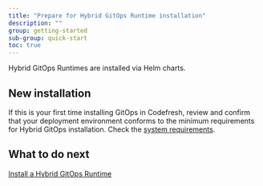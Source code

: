 ```yaml
---
title: "Prepare for Hybrid GitOps Runtime installation"
description: ""
group: getting-started
sub-group: quick-start
toc: true
---
```


Hybrid GitOps Runtimes are installed via Helm charts. 


## New installation 
If this is your first time installing GitOps in Codefresh, review and confirm that your deployment environment conforms to the minimum requirements for Hybrid GitOps installation. Check the [system requirements]({{site.baseurl}}/docs/installation/gitops/hybrid-gitops-helm-installation/#minimum-system-requirements).  

 

## What to do next
[Install a Hybrid GitOps Runtime]({{site.baseurl}}/docs/quick-start/gitops-quick-start/runtime/)
